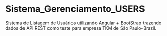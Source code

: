 # Sistema_Gerenciamento_USERS
Sistema de Listagem de Usuários utilizando Angular + BootStrap  trazendo dados de API REST como teste para empresa TKM de São Paulo-Brazil.
